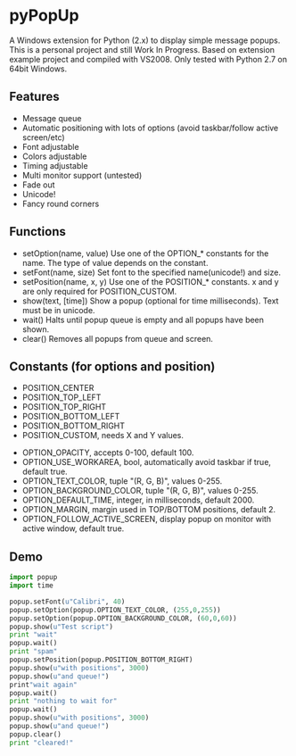 # pyPopUp

A Windows extension for Python (2.x) to display simple message popups.
This is a personal project and still Work In Progress. Based on extension example project and compiled with VS2008.
Only tested with Python 2.7 on 64bit Windows. 

## Features
* Message queue
* Automatic positioning with lots of options (avoid taskbar/follow active screen/etc)
* Font adjustable
* Colors adjustable
* Timing adjustable
* Multi monitor support (untested)
* Fade out
* Unicode!
* Fancy round corners

## Functions
* setOption(name, value) Use one of the OPTION_* constants for the name. The type of value depends on the constant.
* setFont(name, size) Set font to the specified name(unicode!) and size.
* setPosition(name, x, y) Use one of the POSITION_* constants. x and y are only required for POSITION_CUSTOM.
* show(text, [time]) Show a popup (optional for time milliseconds). Text must be in unicode.
* wait() Halts until popup queue is empty and all popups have been shown.
* clear() Removes all popups from queue and screen.

## Constants (for options and position)
* POSITION_CENTER
* POSITION_TOP_LEFT
* POSITION_TOP_RIGHT
* POSITION_BOTTOM_LEFT
* POSITION_BOTTOM_RIGHT
* POSITION_CUSTOM, needs X and Y values.

- OPTION_OPACITY, accepts 0-100, default 100.
- OPTION_USE_WORKAREA, bool, automatically avoid taskbar if true, default true.
- OPTION_TEXT_COLOR, tuple "(R, G, B)", values 0-255.
- OPTION_BACKGROUND_COLOR, tuple "(R, G, B)", values 0-255.
- OPTION_DEFAULT_TIME, integer, in milliseconds, default 2000.
- OPTION_MARGIN, margin used in TOP/BOTTOM positions, default 2.
- OPTION_FOLLOW_ACTIVE_SCREEN, display popup on monitor with active window, default true.

## Demo
```python
import popup
import time

popup.setFont(u"Calibri", 40)
popup.setOption(popup.OPTION_TEXT_COLOR, (255,0,255))
popup.setOption(popup.OPTION_BACKGROUND_COLOR, (60,0,60))
popup.show(u"Test script")
print "wait"
popup.wait()
print "spam"
popup.setPosition(popup.POSITION_BOTTOM_RIGHT)
popup.show(u"with positions", 3000)
popup.show(u"and queue!")
print"wait again"
popup.wait()
print "nothing to wait for"
popup.wait()
popup.show(u"with positions", 3000)
popup.show(u"and queue!")
popup.clear()
print "cleared!"
```